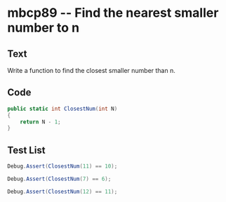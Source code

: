 # mbcp89 -- Find the nearest smaller number to n

## Text

Write a function to find the closest smaller number than n.

## Code

```csharp
public static int ClosestNum(int N) 
{
    return N - 1;
}
```

## Test List

```csharp
Debug.Assert(ClosestNum(11) == 10);
```

```csharp
Debug.Assert(ClosestNum(7) == 6);
```

```csharp
Debug.Assert(ClosestNum(12) == 11);
```
